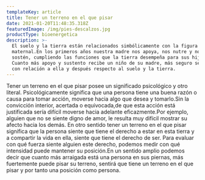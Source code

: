 ```yaml
---
templateKey: article
title: Tener un terreno en el que pisar
date: 2021-01-20T11:48:35.318Z
featuredImage: /img/pies-descalzos.jpg
productType: bioenergetica
description: >-
  El suelo y la tierra están relacionados simbólicamente con la figura
  maternal.En los primeros años nuestra madre nos apoya, nos nutre y nos da
  sostén, cumpliendo las funciones que la tierra desempeña para sus hijos.
  Cuanto más apoyo y sustento recibe un niño de su madre, más seguro se sentirá
  con relación a ella y después respecto al suelo y la tierra.
---
```

Tener un terreno en el que pisar posee un significado psicológico y otro literal. Psicológicamente significa que una persona tiene una buena razón o causa para tomar acción, moverse hacia algo que desea y tomarlo.Sin la convicción interior, acertada o equivocada,de que esta acción está justificada sería difícil moverse hacia adelante eficazmente.Por ejemplo, alguien que no se siente digno de amor, le resulta muy difícil mostrar su afecto hacia los demás. En otro sentido tener un terreno en el que pisar significa que la persona siente que tiene el derecho a estar en esta tierra y a compartir la vida en ella, siente que tiene el derecho de ser. Para evaluar con qué fuerza siente alguien este derecho, podemos medir con qué intensidad puede mantener su posición.En un sentido amplio podemos decir que cuanto más arraigada está una persona en sus piernas, más fuertemente puede pisar su terreno, sentirá que tiene un terreno en el que pisar y por tanto una posición como persona.
